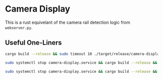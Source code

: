 
# Camera Display

This is a rust equivelant of the camera rail detection logic from `webserver.py`.

## Useful One-Liners

```bash
cargo build --release && sudo timeout 10 ./target/release/camera-display ; sudo chvt 1

sudo systemctl stop camera-display.service && cargo build --release && sudo systemctl start camera-display.service

sudo systemctl stop camera-display.service && cargo build --release && sudo systemctl start camera-display.service ; journalctl -f -u camera-display.service


```

